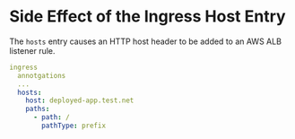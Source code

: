 # Side Effect of the Ingress Host Entry

The `hosts` entry causes an HTTP host header to be added to an AWS ALB listener rule.

```yaml
ingress
  annotgations
  ...
  hosts:
    host: deployed-app.test.net
    paths:
      - path: /
        pathType: prefix
```